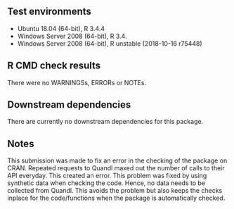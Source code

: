 ## Test environments
* Ubuntu 18.04 (64-bit), R 3.4.4
* Windows Server 2008 (64-bit), R 3.4.
* Windows Server 2008 (64-bit), R unstable (2018-10-16 r75448)

## R CMD check results
There were no WARNINGSs, ERRORs or NOTEs.

## Downstream dependencies
There are currently no downstream dependencies for this package.

## Notes
This submission was made to fix an error in the checking of the package on CRAN. Repeated requests to Quandl maxed out the number of calls to their API everyday. This created an error. This problem was fixed by using synthetic data when checking the code. Hence, no data needs to be collected from Quandl. This avoids the problem but also keeps the checks inplace for the code/functions when the package is automatically checked.